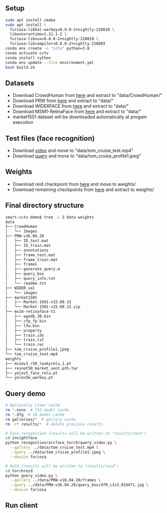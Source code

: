 ## Setup

```bash
sudo apt install cmake
sudo apt install \
  furiosa-libhal-warboy=0.9.0-2+nightly-220810 \
  libonnxruntime=1.11.1-2 \
  furiosa-libnux=0.8.0-2+nightly-220810 \
  furiosa-libcompiler=0.8.0-2+nightly-220803
conda env create -n "cctv" python=3.8
conda activate cctv
conda install cython
conda env update --file environment.yml
bash build.sh
```

## Datasets

- Download CrowdHuman from [here](https://drive.google.com/file/d/18jFI789CoHTppQ7vmRSFEdnGaSQZ4YzO/view) and extract to "data/CrowdHuman/"
- Download PRW from [here](https://anu365-my.sharepoint.com/personal/u1064892_anu_edu_au/_layouts/15/onedrive.aspx?id=%2Fpersonal%2Fu1064892%5Fanu%5Fedu%5Fau%2FDocuments%2FPRW%2Dv16%2E04%2E20%2Ezip&parent=%2Fpersonal%2Fu1064892%5Fanu%5Fedu%5Fau%2FDocuments&ga=1) and extract to "data/"
- Download WIDERFACE from [here](https://drive.google.com/file/d/1GUCogbp16PMGa39thoMMeWxp7Rp5oM8Q/view) and extract to "data/"
- Download MSM1-RetinaFace from [here](https://drive.google.com/file/d/1JgmzL9OLTqDAZE86pBgETtSQL4USKTFy/view) and extract to "data/"
- market1501 dataset will be downloaded automatically at progam execution

## Test files (face recognition)

- Download [video](https://www.youtube.com/watch?v=PmvsAi89BDM) and move to "data/tom_cruise_test.mp4"
- Download [query](https://www.biography.com/.image/ar_1:1%2Cc_fill%2Ccs_srgb%2Cg_face%2Cq_auto:good%2Cw_300/MTc5ODc1NTM4NjMyOTc2Mzcz/gettyimages-693134468.jpg) and move to "data/tom_cruise_profile1.jpeg"

## Weights

- Download reid checkpoint from [here](https://drive.google.com/file/d/1dUUZ4rHDWohmsQXCRe2C_HbYkzz94iBV/view) and move to weights/
- Download remaining checkpoints from [here](https://drive.google.com/file/d/11cpf9_HC-oK_wFBdVEoUVENakDpwzNuZ/view?usp=sharing) and extract to weights/

## Final directory structure

```bash
smart-cctv-demo$ tree -L 2 data weights
data
├── CrowdHuman
│   └── Images
├── PRW-v16.04.20
│   ├── ID_test.mat
│   ├── ID_train.mat
│   ├── annotations
│   ├── frame_test.mat
│   ├── frame_train.mat
│   ├── frames
│   ├── generate_query.m
│   ├── query_box
│   ├── query_info.txt
│   └── readme.txt
├── WIDER_val
│   └── images
├── market1501
│   ├── Market-1501-v15.09.15
│   └── Market-1501-v15.09.15.zip
├── ms1m-retinaface-t1
│   ├── agedb_30.bin
│   ├── cfp_fp.bin
│   ├── lfw.bin
│   ├── property
│   ├── train.idx
│   ├── train.lst
│   └── train.rec
├── tom_cruise_profile1.jpeg
└── tom_cruise_test.mp4
weights
├── ms1mv3_r50_leakyrelu_1.pt
├── resnet50_market_xent.pth.tar
├── yolov5_face_relu.pt
└── yolov5m_warboy.pt
```

## Query demo

```bash
# Optionally clear cache
rm *.onnx  # f32 model cache
rm *.dfg  # i8 model cache
rm galleries/*  # gallery cache
rm -rf results/*  # delete previous results

# Face recognition (results will be written to "results/face")
cd insightface
python recognition/arcface_torch/query_video.py \
  --gallery ../data/tom_cruise_test.mp4 \
  --query ../data/tom_cruise_profile1.jpeg \
  --device furiosa

# ReId (results will be written to "results/reid")
cd torchreid
python query_video.py \
  --gallery ../data/PRW-v16.04.20/frames \
  --query ../data/PRW-v16.04.20/query_box/479_c1s3_016471.jpg \
  --device furiosa
```

## Run client